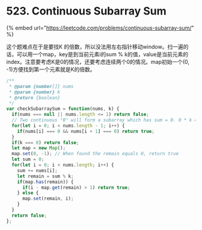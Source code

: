 # 523. Continuous Subarray Sum

{% embed url="https://leetcode.com/problems/continuous-subarray-sum/" %}

这个题难点在于是要找K 的倍数，所以没法用左右指针移动window。扫一遍的话，可以用一个map，key是到当前元素i的sum % k的值，value是当前元素的index。注意要考虑K是0的情况，还要考虑连续两个0的情况。map初始一个\(0, -1\)方便找到第一个元素就是K的倍数。

```javascript
/**
 * @param {number[]} nums
 * @param {number} k
 * @return {boolean}
 */
var checkSubarraySum = function(nums, k) {
  if(nums === null || nums.length <= 1) return false;
  // Two continuous "0" will form a subarray which has sum = 0. 0 * k == 0 will always be true.
  for(let i = 0; i < nums.length - 1; i++) {
    if(nums[i] === 0 && nums[i + 1] === 0) return true; 
  }
  if(k === 0) return false;
  let map = new Map();
  map.set(0, -1); // When found the remain equals 0, return true
  let sum = 0;
  for(let i = 0; i < nums.length; i++) {
    sum += nums[i];
    let remain = sum % k;
    if(map.has(remain)) {
      if(i - map.get(remain) > 1) return true;
    } else {
      map.set(remain, i);
    }
  }
  return false;
};
```

